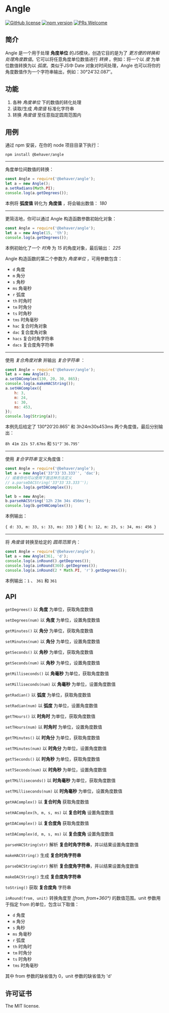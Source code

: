 # Angle

[![GitHub license](https://img.shields.io/badge/license-MIT-brightgreen.svg)](#) [![npm version](https://img.shields.io/npm/v/react.svg?style=flat)](https://www.npmjs.com/package/@behaver/angle) [![PRs Welcome](https://img.shields.io/badge/PRs-welcome-brightgreen.svg)](#)

## 简介

Angle 是一个用于处理 **角度单位** 的JS模块，创造它目的是为了 *更方便的转换和处理角度数值*。它可以将任意角度单位数值进行 *转换* 。例如：将一个以 *度* 为单位数值转换为以 *弧度*。类似于JS中 Date 对象对时间处理，Angle 也可以将你的角度数值作为一个字符串输出，例如：30°24′32.087″。

## 功能

1. 各种 *角度单位* 下的数值的转化处理
2. 读取/生成 *角度值* 标准化字符串
3. 转换 *角度值* 至任意指定圆周范围内

## 用例

通过 npm 安装，在你的 node 项目目录下执行：

`npm install @behaver/angle`

-----

角度单位间数值的转换：

```js
const Angle = require('@behaver/angle');
let a = new Angle();
a.setRadians(Math.PI);
console.log(a.getDegrees());
```

本例将 **弧度值** 转化为 **角度值** ，将会输出数值： *180*

-----

更简洁地，你可以通过 Angle 构造函数参数初始化对象：

```js
const Angle = require('@behaver/angle');
let a = new Angle(15, 'th');
console.log(a.getDegrees());
```

本例初始化了一个 *时角* 为 *15* 的角度对象，最后输出： *225*

Angle 构造函数的第二个参数为 *角度单位* ，可用参数包含：

* `d` 角度
* `m` 角分
* `s` 角秒
* `ms` 角毫秒
* `r` 弧度
* `th` 时角时
* `tm` 时角分
* `ts` 时角秒
* `tms` 时角毫秒
* `hac` 复合时角对象
* `dac` 复合度角对象
* `hacs` 复合时角字符串
* `dacs` 复合度角字符串

-----

使用 *复合角度对象* 并输出 *复合字符串* ：

```js
const Angle = require('@behaver/angle');
let a = new Angle();
a.setDAComplex(130, 20, 30, 865);
console.log(a.makeHACString());
a.setHAComplex({
	h: 3,
	m: 24,
	s: 30,
	ms: 453,
});
console.log(String(a));
```

本例先后给定了 130°20′20.865″ 和 3h24m30s453ms 两个角度值，最后分别输出：

`8h 41m 22s 57.67ms` 和 `51°7′36.795″`

---

使用 *复合字符串* 定义角度值：

```js
const Angle = require('@behaver/angle');
let a = new Angle('33°33′33.333″', 'dac');
// 或者你也可以使用下面这种方法定义
// a.parseDACString('33°33′33.333″');
console.log(a.getDAComplex());

let b = new Angle;
b.parseHACString('12h 23m 34s 456ms');
console.log(b.getHAComplex());
```

本例输出：

`{ d: 33, m: 33, s: 33, ms: 333 }` 和 `{ h: 12, m: 23, s: 34, ms: 456 }`

---

将 *角度值* 转换至给定的 *圆周范围* 内：

```js
const Angle = require('@behaver/angle');
let a = new Angle(361, 'd');
console.log(a.inRound().getDegrees());
console.log(a.inRound(360).getDegrees());
console.log(a.inRound(2 * Math.PI, 'r').getDegrees());
```

本例输出：`1` 、 `361` 和 `361`

## API

`getDegrees()`
以 **角度** 为单位，获取角度数值

`setDegrees(num)`
以 **角度** 为单位，设置角度数值

`getMinutes()`
以 **角分** 为单位，获取角度数值

`setMinutes(num)`
以 **角分** 为单位，设置角度数值

`getSeconds()`
以 **角秒** 为单位，获取角度数值

`getSeconds(num)`
以 **角秒** 为单位，设置角度数值

`getMilliseconds()`
以 **角毫秒** 为单位，获取角度数值

`setMilliseconds(num)`
以 **角毫秒** 为单位，设置角度数值

`getRadian()`
以 **弧度** 为单位，获取角度数值

`setRadian(num)`
以 **弧度** 为单位，设置角度数值

`getTHours()`
以 **时角时** 为单位，获取角度数值

`setTHours(num)`
以 **时角时** 为单位，设置角度数值

`getTMinutes()`
以 **时角分** 为单位，获取角度数值

`setTMinutes(num)`
以 **时角分** 为单位，设置角度数值

`getTSeconds()`
以 **时角秒** 为单位，获取角度数值

`setTSeconds(num)`
以 **时角秒** 为单位，设置角度数值

`getTMilliseconds()`
以 **时角毫秒** 为单位，获取角度数值

`setTMilliseconds(num)`
以 **时角毫秒** 为单位，设置角度数值

`getHAComplex()`
以 **复合时角** 获取角度数值

`setHAComplex(h, m, s, ms)`
以 **复合时角** 设置角度数值

`getDAComplex()`
以 **复合度角** 获取角度数值

`setDAComplex(d, m, s, ms)`
以 **复合度角** 设置角度数值

`parseHACString(str)`
解析 **复合时角字符串**，并以结果设置角度数值

`makeHACString()`
生成 **复合时角字符串**

`parseDACString(str)`
解析 **复合度角字符串**，并以结果设置角度数值

`makeDACString()`
生成 **复合度角字符串**

`toString()`
获取 **复合度角** 字符串

`inRound(from, unit)`
转换角度至 *[from, from+360°)* 的数值范围。unit 参数用于指定 from 的单位，包含以下取值：

* `d` 角度
* `m` 角分
* `s` 角秒
* `ms` 角毫秒
* `r` 弧度
* `th` 时角时
* `tm` 时角分
* `ts` 时角秒
* `tms` 时角毫秒

其中 from 参数的缺省值为 0，unit 参数的缺省值为 'd'

## 许可证书

The MIT license.